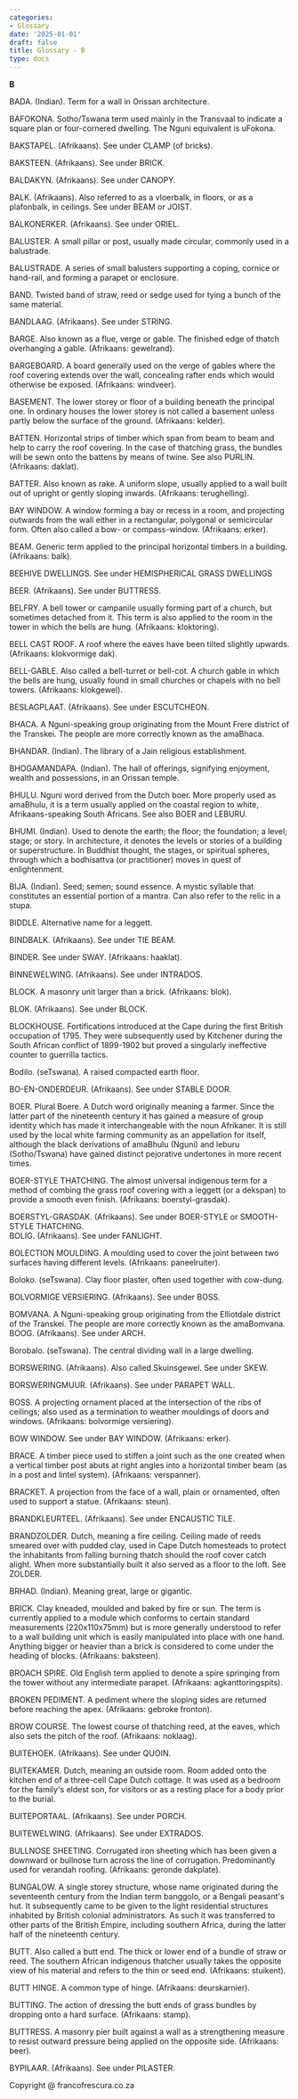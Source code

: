 ```yaml
---
categories:
- Glossary
date: '2025-01-01'
draft: false
title: Glossary - B
type: docs
---
```


**B**

BADA. (Indian). Term for a wall in Orissan architecture.

BAFOKONA. Sotho/Tswana term used mainly in the Transvaal to indicate a square plan or four-cornered dwelling. The Nguni equivalent is uFokona.

BAKSTAPEL. (Afrikaans). See under CLAMP (of bricks).

BAKSTEEN. (Afrikaans). See under BRICK.

BALDAKYN. (Afrikaans). See under CANOPY.

BALK. (Afrikaans). Also referred to as a vloerbalk, in floors, or as a plafonbalk, in ceilings. See under BEAM or JOIST.

BALKONERKER. (Afrikaans). See under ORIEL.

BALUSTER. A small pillar or post, usually made circular, commonly used in a balustrade.

BALUSTRADE. A series of small balusters supporting a coping, cornice or hand-rail, and forming a parapet or enclosure.

BAND. Twisted band of straw, reed or sedge used for tying a bunch of the same material.

BANDLAAG. (Afrikaans). See under STRING.

BARGE. Also known as a flue, verge or gable. The finished edge of thatch overhanging a gable. (Afrikaans: gewelrand).

BARGEBOARD. A board generally used on the verge of gables where the roof covering extends over the wall, concealing rafter ends which would otherwise be exposed. (Afrikaans: windveer).

BASEMENT. The lower storey or floor of a building beneath the principal one. In ordinary houses the lower storey is not called a basement unless partly below the surface of the ground. (Afrikaans: kelder).

BATTEN. Horizontal strips of timber which span from beam to beam and help to carry the roof covering. In the case of thatching grass, the bundles will be sewn onto the battens by means of twine. See also PURLIN. (Afrikaans: daklat).

BATTER. Also known as rake. A uniform slope, usually applied to a wall built out of upright or gently sloping inwards. (Afrikaans: terughelling).

BAY WINDOW. A window forming a bay or recess in a room, and projecting outwards from the wall either in a rectangular, polygonal or semicircular form. Often also called a bow- or compass-window. (Afrikaans: erker).

BEAM. Generic term applied to the principal horizontal timbers in a building. (Afrikaans: balk).

BEEHIVE DWELLINGS. See under HEMISPHERICAL GRASS DWELLINGS 

BEER. (Afrikaans). See under BUTTRESS.

BELFRY. A bell tower or campanile usually forming part of a church, but sometimes detached from it. This term is also applied to the room in the tower in which the bells are hung. (Afrikaans: kloktoring).

BELL CAST ROOF. A roof where the eaves have been tilted slightly upwards. (Afrikaans: klokvormige dak).

BELL-GABLE. Also called a bell-turret or bell-cot. A church gable in which the bells are hung, usually found in small churches or chapels with no bell towers. (Afrikaans: klokgewel).

BESLAGPLAAT. (Afrikaans). See under ESCUTCHEON.

BHACA. A Nguni-speaking group originating from the Mount Frere district of the Transkei. The people are more correctly known as the amaBhaca.

BHANDAR. (Indian). The library of a Jain religious establishment.

BHOGAMANDAPA. (Indian). The hall of offerings, signifying enjoyment, wealth and possessions, in an Orissan temple.

BHULU. Nguni word derived from the Dutch boer. More properly used as amaBhulu, it is a term usually applied on the coastal region to white, Afrikaans-speaking South Africans. See also BOER and LEBURU.

BHUMI. (Indian). Used to denote the earth; the floor; the foundation; a level; stage; or story. In architecture, it denotes the levels or stories of a building or superstructure. In Buddhist thought, the stages, or spiritual spheres, through which a bodhisattva (or practitioner) moves in quest of enlightenment.

BIJA. (Indian). Seed; semen; sound essence. A mystic syllable that constitutes an essential portion of a mantra. Can also refer to the relic in a stupa.

BIDDLE. Alternative name for a leggett.

BINDBALK. (Afrikaans). See under TIE BEAM.

BINDER. See under SWAY. (Afrikaans: haaklat).

BINNEWELWING. (Afrikaans). See under INTRADOS.

BLOCK. A masonry unit larger than a brick. (Afrikaans: blok).

BLOK. (Afrikaans). See under BLOCK.

BLOCKHOUSE. Fortifications introduced at the Cape during the first British occupation of 1795. They were subsequently used by Kitchener during the South African conflict of 1899-1902 but proved a singularly ineffective counter to guerrilla tactics.

Bodilo. (seTswana). A raised compacted earth floor.

BO-EN-ONDERDEUR. (Afrikaans). See under STABLE DOOR.

BOER. Plural Boere. A Dutch word originally meaning a farmer. Since the latter part of the nineteenth century it has gained a measure of group identity which has made it interchangeable with the noun Afrikaner. It is still used by the local white farming community as an appellation for itself, although the black derivations of amaBhulu (Nguni) and leburu (Sotho/Tswana) have gained distinct pejorative undertones in more recent times.

BOER-STYLE THATCHING. The almost universal indigenous term for a method of combing the grass roof covering with a leggett (or a dekspan) to provide a smooth even finish. (Afrikaans: boerstyl-grasdak).

BOERSTYL-GRASDAK. (Afrikaans). See under BOER-STYLE or SMOOTH-STYLE THATCHING.  
BOLIG. (Afrikaans). See under FANLIGHT.

BOLECTION MOULDING. A moulding used to cover the joint between two surfaces having different levels. (Afrikaans: paneelruiter).

Boloko. (seTswana). Clay floor plaster, often used together with cow-dung.

BOLVORMIGE VERSIERING. (Afrikaans). See under BOSS.

BOMVANA. A Nguni-speaking group originating from the Elliotdale district of the Transkei. The people are more correctly known as the amaBomvana. BOOG. (Afrikaans). See under ARCH.

Borobalo. (seTswana). The central dividing wall in a large dwelling.

BORSWERING. (Afrikaans). Also called Skuinsgewel. See under SKEW.

BORSWERINGMUUR. (Afrikaans). See under PARAPET WALL.

BOSS. A projecting ornament placed at the intersection of the ribs of ceilings; also used as a termination to weather mouldings of doors and windows. (Afrikaans: bolvormige versiering).

BOW WINDOW. See under BAY WINDOW. (Afrikaans: erker).

BRACE. A timber piece used to stiffen a joint such as the one created when a vertical timber post abuts at right angles into a horizontal timber beam (as in a post and lintel system). (Afrikaans: verspanner).

BRACKET. A projection from the face of a wall, plain or ornamented, often used to support a statue. (Afrikaans: steun).

BRANDKLEURTEEL. (Afrikaans). See under ENCAUSTIC TILE.

BRANDZOLDER. Dutch, meaning a fire ceiling. Ceiling made of reeds smeared over with pudded clay, used in Cape Dutch homesteads to protect the inhabitants from falling burning thatch should the roof cover catch alight. When more substantially built it also served as a floor to the loft. See ZOLDER.

BRHAD. (Indian). Meaning great, large or gigantic.

BRICK. Clay kneaded, moulded and baked by fire or sun. The term is currently applied to a module which conforms to certain standard measurements (220x110x75mm) but is more generally understood to refer to a wall building unit which is easily manipulated into place with one hand. Anything bigger or heavier than a brick is considered to come under the heading of blocks. (Afrikaans: baksteen).

BROACH SPIRE. Old English term applied to denote a spire springing from the tower without any intermediate parapet. (Afrikaans: agkanttoringspits).

BROKEN PEDIMENT. A pediment where the sloping sides are returned before reaching the apex. (Afrikaans: gebroke fronton).

BROW COURSE. The lowest course of thatching reed, at the eaves, which also sets the pitch of the roof. (Afrikaans: noklaag).

BUITEHOEK. (Afrikaans). See under QUOIN.

BUITEKAMER. Dutch, meaning an outside room. Room added onto the kitchen end of a three-cell Cape Dutch cottage. It was used as a bedroom for the family's eldest son, for visitors or as a resting place for a body prior to the burial.

BUITEPORTAAL. (Afrikaans). See under PORCH.

BUITEWELWING. (Afrikaans). See under EXTRADOS.

BULLNOSE SHEETING. Corrugated iron sheeting which has been given a downward or bullnose turn across the line of corrugation. Predominantly used for verandah roofing. (Afrikaans: geronde dakplate).

BUNGALOW. A single storey structure, whose name originated during the seventeenth century from the Indian term banggolo, or a Bengali peasant's hut. It subsequently came to be given to the light residential structures inhabited by British colonial administrators. As such it was transferred to other parts of the British Empire, including southern Africa, during the latter half of the nineteenth century.

BUTT. Also called a butt end. The thick or lower end of a bundle of straw or reed. The southern African indigenous thatcher usually takes the opposite view of his material and refers to the thin or seed end. (Afrikaans: stuikent).

BUTT HINGE. A common type of hinge. (Afrikaans: deurskarnier).

BUTTING. The action of dressing the butt ends of grass bundles by dropping onto a hard surface. (Afrikaans: stamp).

BUTTRESS. A masonry pier built against a wall as a strengthening measure to resist outward pressure being applied on the opposite side. (Afrikaans: beer).

BYPILAAR. (Afrikaans). See under PILASTER.

Copyright @ francofrescura.co.za